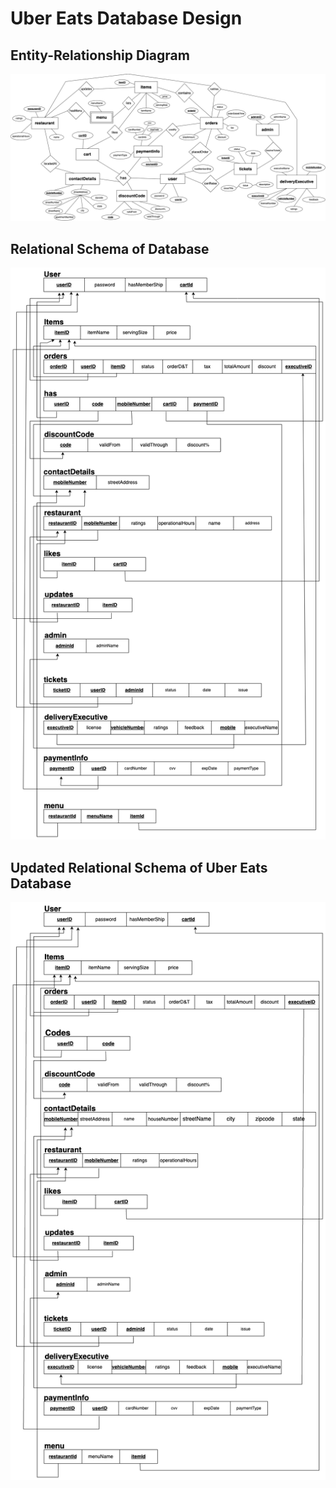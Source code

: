 # Uber Eats Database Design

## Entity-Relationship Diagram
![er diagram of the uber eats system design](/src/ER.png)

## Relational Schema of Database
![intial relational schema of uber eats ](/src/schema.png)

## Updated Relational Schema of Uber Eats Database
![updated relational schema of uber eats ](/src/updated_schema.png)